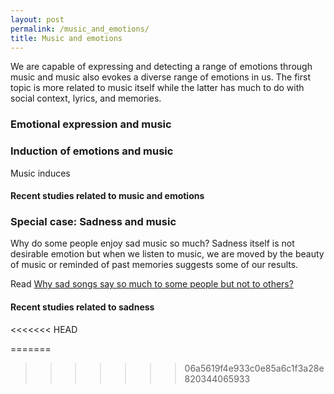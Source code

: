 ```yaml
---
layout: post
permalink: /music_and_emotions/
title: Music and emotions
---
```


We are capable of expressing and detecting a range of emotions through music and music also evokes a diverse range of emotions in us. The first topic is more related to music itself while the latter has much to do with social context, lyrics, and memories.

### Emotional expression and music


### Induction of emotions and music

Music induces

#### Recent studies related to music and emotions

<script src="https://bibbase.org/show?bib=https%3A%2F%2Ftuomaseerola.github.io%2FEerola.bib&commas=true&jsonp=1&authorFirst=true&filter=keywords:emotion&limit=5"></script>


### Special case: Sadness and music

Why do some people enjoy sad music so much? Sadness itself is not desirable emotion but when we listen to music, we are moved by the beauty of music or reminded of past memories suggests some of our results.  

Read [Why sad songs say so much to some people but not to others?](https://theconversation.com/why-sad-songs-say-so-much-to-some-people-but-not-others-65365)

#### Recent studies related to sadness

<<<<<<< HEAD
<script src="https://bibbase.org/show?bib=https%3A%2F%2Ftuomaseerola.github.io%2FEerola.bib&authorFirst=true&commas=true&jsonp=1&filter=keywords:Sadness&folding=0&limit=6&theme=simple&hidemenu=true"></script>
=======
<script src="https://bibbase.org/show?bib=https%3A%2F%2Ftuomaseerola.github.io%2FEerola.bib&authorFirst=true&commas=true&jsonp=1&filter=keywords:Sadness&folding=0&theme=simple&hidemenu=true"></script>
>>>>>>> 06a5619f4e933c0e85a6c1f3a28e820344065933


